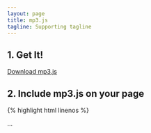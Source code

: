 ```yaml
---
layout: page
title: mp3.js
tagline: Supporting tagline
---
```


## 1. Get It!

<a href="https://raw.github.com/quizlet/mp3.js/master/mp3.js" class="button">Download mp3.js</a>

## 2. Include mp3.js on your page

{% highlight html linenos %}
<html>
  <head>
    ...
    <script type="text/javascript" src="/path/to/mp3.js" />
  </head>
...
{% endhighlight %}

## 3. Drop some beats

{% highlight javascript %}
var player = new AudioPlayer();

// easy playing
player.play('/hammertime.mp3');

// supports preloading
player.preload('/what-the-fox-say.mp3');

// Hook into events in the audio lifecycle
player.play('/all-along-the-watchtower.mp3', {
  onLoad: function() { alert('Audio Loaded!'); }
  onError: function() { alert('Error Loading Audio!'); }
  onStop: function() { alert('Audio Stopped Playing!'); }
});

// stop everything at any time
player.stopAll();

// or just stop playing a single file
player.stop('/hammertime.mp3');
{% endhighlight %}

<a href="https://github.com/quizlet/mp3.js">
  <img style="position: absolute; top: 0; right: 0; border: 0; padding: 0; margin: 0;" src="https://s3.amazonaws.com/github/ribbons/forkme_right_red_aa0000.png" alt="Fork me on GitHub" />
</a>